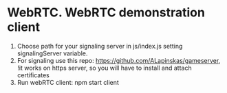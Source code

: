 # WebRTC. WebRTC demonstration client

1. Choose path for your signaling server in js/index.js setting signalingServer variable. 
2. For signaling use this repo: https://github.com/ALapinskas/gameserver,
    !it works on https server, so you will have to install and attach certificates
3. Run webRTC client: npm start client
